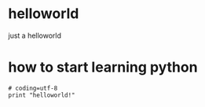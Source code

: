 # helloworld
just a helloworld

# how to start learning python
```
# coding=utf-8
print "helloworld!"
```
